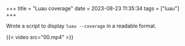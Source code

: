 +++
title = "Luau coverage"
date = 2023-08-23 11:35:34
tags = ["luau"]
+++

Wrote a script to display `luau --coverage` in a readable format.

{{< video src="00.mp4" >}}
